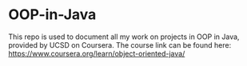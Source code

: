 # OOP-in-Java
This repo is used to document all my work on projects in OOP in Java, provided by UCSD on Coursera.
The course link can be found here: https://www.coursera.org/learn/object-oriented-java/
